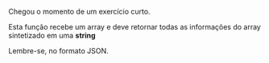 Chegou o momento de um exercício curto.

Esta função recebe um array e deve retornar todas as informações do array sintetizado em uma **string**

Lembre-se, no formato JSON.